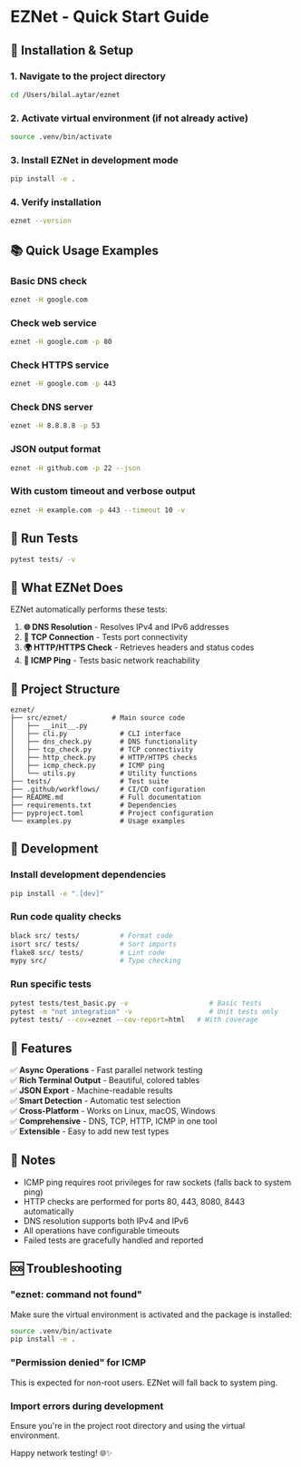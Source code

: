 # EZNet - Quick Start Guide

## 🚀 Installation & Setup

### 1. Navigate to the project directory
```bash
cd /Users/bilal.aytar/eznet
```

### 2. Activate virtual environment (if not already active)
```bash
source .venv/bin/activate
```

### 3. Install EZNet in development mode
```bash
pip install -e .
```

### 4. Verify installation
```bash
eznet --version
```

## 📚 Quick Usage Examples

### Basic DNS check
```bash
eznet -H google.com
```

### Check web service
```bash
eznet -H google.com -p 80
```

### Check HTTPS service
```bash
eznet -H google.com -p 443
```

### Check DNS server
```bash
eznet -H 8.8.8.8 -p 53
```

### JSON output format
```bash
eznet -H github.com -p 22 --json
```

### With custom timeout and verbose output
```bash
eznet -H example.com -p 443 --timeout 10 -v
```

## 🧪 Run Tests
```bash
pytest tests/ -v
```

## 🎯 What EZNet Does

EZNet automatically performs these tests:

1. **🌐 DNS Resolution** - Resolves IPv4 and IPv6 addresses
2. **🔌 TCP Connection** - Tests port connectivity
3. **🌍 HTTP/HTTPS Check** - Retrieves headers and status codes
4. **🏓 ICMP Ping** - Tests basic network reachability

## 📁 Project Structure

```
eznet/
├── src/eznet/           # Main source code
│   ├── __init__.py
│   ├── cli.py             # CLI interface
│   ├── dns_check.py       # DNS functionality
│   ├── tcp_check.py       # TCP connectivity
│   ├── http_check.py      # HTTP/HTTPS checks
│   ├── icmp_check.py      # ICMP ping
│   └── utils.py           # Utility functions
├── tests/                 # Test suite
├── .github/workflows/     # CI/CD configuration
├── README.md              # Full documentation
├── requirements.txt       # Dependencies
├── pyproject.toml         # Project configuration
└── examples.py            # Usage examples
```

## 🔧 Development

### Install development dependencies
```bash
pip install -e ".[dev]"
```

### Run code quality checks
```bash
black src/ tests/          # Format code
isort src/ tests/          # Sort imports
flake8 src/ tests/         # Lint code
mypy src/                  # Type checking
```

### Run specific tests
```bash
pytest tests/test_basic.py -v                    # Basic tests
pytest -m "not integration" -v                   # Unit tests only
pytest tests/ --cov=eznet --cov-report=html   # With coverage
```

## 🌟 Features

✅ **Async Operations** - Fast parallel network testing  
✅ **Rich Terminal Output** - Beautiful, colored tables  
✅ **JSON Export** - Machine-readable results  
✅ **Smart Detection** - Automatic test selection  
✅ **Cross-Platform** - Works on Linux, macOS, Windows  
✅ **Comprehensive** - DNS, TCP, HTTP, ICMP in one tool  
✅ **Extensible** - Easy to add new test types  

## 📝 Notes

- ICMP ping requires root privileges for raw sockets (falls back to system ping)
- HTTP checks are performed for ports 80, 443, 8080, 8443 automatically
- DNS resolution supports both IPv4 and IPv6
- All operations have configurable timeouts
- Failed tests are gracefully handled and reported

## 🆘 Troubleshooting

### "eznet: command not found"
Make sure the virtual environment is activated and the package is installed:
```bash
source .venv/bin/activate
pip install -e .
```

### "Permission denied" for ICMP
This is expected for non-root users. EZNet will fall back to system ping.

### Import errors during development
Ensure you're in the project root directory and using the virtual environment.

Happy network testing! 🌐✨